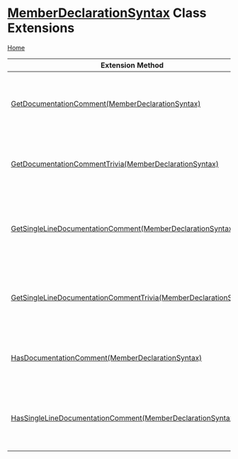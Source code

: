 # [MemberDeclarationSyntax](https://docs.microsoft.com/en-us/dotnet/api/microsoft.codeanalysis.csharp.syntax.memberdeclarationsyntax) Class Extensions

[Home](../../../../../README.md)

| Extension Method | Summary |
| ---------------- | ------- |
| [GetDocumentationComment(MemberDeclarationSyntax)](../../../../../Roslynator/CSharp/SyntaxExtensions/GetDocumentationComment/README.md) | Returns documentation comment syntax that is part of the specified declaration\. |
| [GetDocumentationCommentTrivia(MemberDeclarationSyntax)](../../../../../Roslynator/CSharp/SyntaxExtensions/GetDocumentationCommentTrivia/README.md) | Returns documentation comment that is part of the specified declaration\. |
| [GetSingleLineDocumentationComment(MemberDeclarationSyntax)](../../../../../Roslynator/CSharp/SyntaxExtensions/GetSingleLineDocumentationComment/README.md) | Returns single\-line documentation comment syntax that is part of the specified declaration\. |
| [GetSingleLineDocumentationCommentTrivia(MemberDeclarationSyntax)](../../../../../Roslynator/CSharp/SyntaxExtensions/GetSingleLineDocumentationCommentTrivia/README.md) | Returns single\-line documentation comment that is part of the specified declaration\. |
| [HasDocumentationComment(MemberDeclarationSyntax)](../../../../../Roslynator/CSharp/SyntaxExtensions/HasDocumentationComment/README.md) | Returns true if the specified declaration has a documentation comment\. |
| [HasSingleLineDocumentationComment(MemberDeclarationSyntax)](../../../../../Roslynator/CSharp/SyntaxExtensions/HasSingleLineDocumentationComment/README.md) | Returns true if the specified declaration has a single\-line documentation comment\. |


